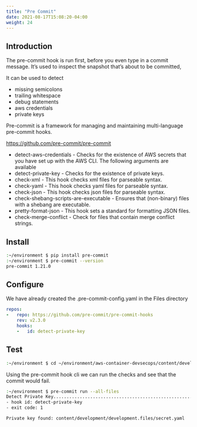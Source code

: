 ```yaml
---
title: "Pre Commit"
date: 2021-08-17T15:08:20-04:00
weight: 24
---
```


## Introduction

The pre-commit hook is run first, before you even type in a commit message. It’s used to inspect the snapshot that’s about to be committed,

It can be used to detect

- missing semicolons
- trailing whitespace
- debug statements
- aws credentials
- private keys 

Pre-commit is a framework for managing and maintaining multi-language pre-commit hooks.

https://github.com/pre-commit/pre-commit

- detect-aws-credentials - Checks for the existence of AWS secrets that you have set up with the AWS CLI. The following arguments are available
- detect-private-key - Checks for the existence of private keys.
- check-xml - This hook checks xml files for parseable syntax.
- check-yaml - This hook checks yaml files for parseable syntax.
- check-json - This hook checks json files for parseable syntax.
- check-shebang-scripts-are-executable - Ensures that (non-binary) files with a shebang are executable.
- pretty-format-json - This hook sets a standard for formatting JSON files.
- check-merge-conflict - Check for files that contain merge conflict strings.


## Install

```bash
:~/environment $ pip install pre-commit
:~/environment $ pre-commit --version
pre-commit 1.21.0
```

## Configure

We have already created the .pre-commit-config.yaml in the Files directory

```yaml
repos:
-   repo: https://github.com/pre-commit/pre-commit-hooks
    rev: v2.3.0
    hooks:
    -   id: detect-private-key
```

## Test

```bash
:~/environment $ cd ~/environment/aws-container-devsecops/content/development.files

```

Using the pre-commit hook cli we can run the checks and see that the commit would fail. 

```bash
:~/environment $ pre-commit run --all-files
Detect Private Key.......................................................Failed
- hook id: detect-private-key
- exit code: 1

Private key found: content/development/development.files/secret.yaml
```

